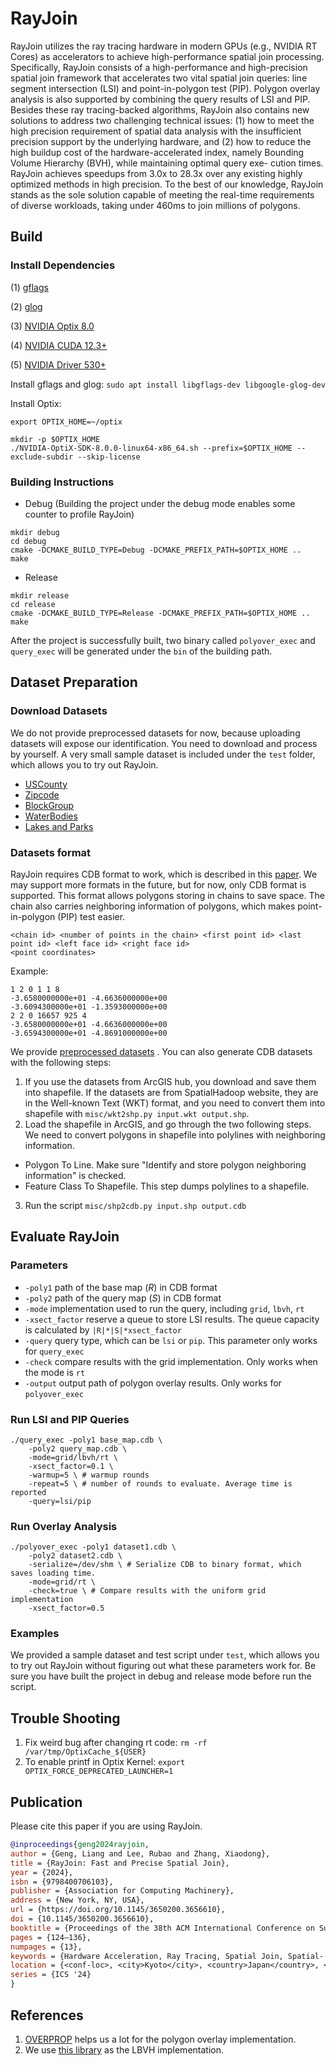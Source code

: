 # **RayJoin**

RayJoin utilizes the ray tracing hardware in modern GPUs (e.g., NVIDIA RT Cores) 
as accelerators to achieve high-performance spatial join processing.
Specifically, RayJoin consists of a high-performance and high-precision spatial join framework 
that accelerates two vital spatial join queries: line segment intersection (LSI) and point-in-polygon test (PIP). 
Polygon overlay analysis is also supported by combining the query results of LSI and PIP. Besides these ray tracing-backed
algorithms, RayJoin also contains new solutions to address two challenging technical issues: (1) how to meet the high precision
requirement of spatial data analysis with the insufficient precision support by the underlying hardware, and (2) how to reduce the high
buildup cost of the hardware-accelerated index, namely Bounding Volume Hierarchy (BVH), while maintaining optimal query exe-
cution times. RayJoin achieves speedups from 3.0x to 28.3x over any existing highly optimized methods in high precision. To the best of our knowledge, RayJoin
stands as the sole solution capable of meeting the real-time requirements of diverse workloads, taking under 460ms to join millions of polygons.

## Build

### Install Dependencies

(1) [gflags](https://github.com/gflags/gflags)

(2) [glog](https://github.com/google/glog)

(3) [NVIDIA Optix 8.0](https://developer.nvidia.com/designworks/optix/download)

(4) [NVIDIA CUDA 12.3+](https://developer.nvidia.com/cuda-11-6-0-download-archive)

(5) [NVIDIA Driver 530+](https://www.nvidia.com/download/index.aspx)

Install gflags and glog:
`sudo apt install libgflags-dev libgoogle-glog-dev`

Install Optix: 
```shell
export OPTIX_HOME=~/optix

mkdir -p $OPTIX_HOME
./NVIDIA-OptiX-SDK-8.0.0-linux64-x86_64.sh --prefix=$OPTIX_HOME --exclude-subdir --skip-license
```

### Building Instructions

- Debug (Building the project under the debug mode enables some counter to profile RayJoin)
```shell
mkdir debug
cd debug
cmake -DCMAKE_BUILD_TYPE=Debug -DCMAKE_PREFIX_PATH=$OPTIX_HOME ..
make
```

- Release
```shell
mkdir release
cd release
cmake -DCMAKE_BUILD_TYPE=Release -DCMAKE_PREFIX_PATH=$OPTIX_HOME ..
make
```

After the project is successfully built, two binary called `polyover_exec` and `query_exec` will be generated under the `bin` of the building path.
## Dataset Preparation

### Download Datasets

We do not provide preprocessed datasets for now, because uploading datasets will expose our identification. 
You need to download and process by yourself. 
A very small sample dataset is included under the `test` folder, which allows you to try out RayJoin.

- [USCounty](https://www.arcgis.com/home/item.html?id=14c5450526a8430298b2fa74da12c2f4)
- [Zipcode](https://www.arcgis.com/home/item.html?id=d6f7ee6129e241cc9b6f75978e47128b)
- [BlockGroup](https://www.arcgis.com/home/item.html?id=1c924a53319a491ab43d5cb1d55d8561)
- [WaterBodies](https://www.arcgis.com/home/item.html?id=48c77cbde9a0470fb371f8c8a8a7421a)
- [Lakes and Parks](https://spatialhadoop.cs.umn.edu/datasets.html)


### Datasets format

RayJoin requires CDB format to work, which is described in this [paper](https://dl.acm.org/doi/abs/10.1145/2835185.2835188). We may support more formats in the future, but for now, only CDB format is supported.
This format allows polygons storing in chains to save space. The chain also carries neighboring information of polygons,
which makes point-in-polygon (PIP) test easier.
```
<chain id> <number of points in the chain> <first point id> <last point id> <left face id> <right face id>
<point coordinates>
```
Example:
```text
1 2 0 1 1 8
-3.6580000000e+01 -4.6636000000e+00
-3.6094300000e+01 -1.3593000000e+00
2 2 0 16657 925 4
-3.6580000000e+01 -4.6636000000e+00
-3.6594300000e+01 -4.8691000000e+00
```

We provide [preprocessed datasets](https://datadryad.org/stash/share/aIs0nLs2TsLE_dcWO2qPHiohRKoOI3kx0WGT5BnATtA) . You can also generate CDB datasets with the following steps:

1. If you use the datasets from ArcGIS hub, you download and save them into shapefile. If the datasets are from SpatialHadoop website, they are in the Well-known Text (WKT) format, and you need to convert them into shapefile with `misc/wkt2shp.py input.wkt output.shp`.
2. Load the shapefile in ArcGIS, and go through the two following steps. We need to convert polygons in shapefile into polylines with neighboring information.
- Polygon To Line. Make sure "Identify and store polygon neighboring information" is checked.
- Feature Class To Shapefile. This step dumps polylines to a shapefile.
3. Run the script `misc/shp2cdb.py input.shp output.cdb`




## Evaluate **RayJoin**

### Parameters

- `-poly1` path of the base map (*R*) in CDB format
- `-poly2` path of the query map (*S*) in CDB format
- `-mode` implementation used to run the query, including `grid`, `lbvh`, `rt`
- `-xsect_factor` reserve a queue to store LSI results. The queue capacity is calculated by `|R|*|S|*xsect_factor`
- `-query` query type, which can be `lsi` or `pip`. This parameter only works for `query_exec`
- `-check` compare results with the grid implementation. Only works when the mode is `rt`
- `-output` output path of polygon overlay results. Only works for `polyover_exec`

### Run LSI and PIP Queries

```shell
./query_exec -poly1 base_map.cdb \
    -poly2 query_map.cdb \
    -mode=grid/lbvh/rt \
    -xsect_factor=0.1 \ 
    -warmup=5 \ # warmup rounds
    -repeat=5 \ # number of rounds to evaluate. Average time is reported
    -query=lsi/pip
```

### Run Overlay Analysis

```shell
./polyover_exec -poly1 dataset1.cdb \
    -poly2 dataset2.cdb \
    -serialize=/dev/shm \ # Serialize CDB to binary format, which saves loading time.
    -mode=grid/rt \
    -check=true \ # Compare results with the uniform grid implementation
    -xsect_factor=0.5
```

### Examples

We provided a sample dataset and test script under `test`, which allows you to try out RayJoin without figuring out what these parameters work for. 
Be sure you have built the project in debug and release mode before run the script.


## Trouble Shooting

1. Fix weird bug after changing rt code: `rm -rf /var/tmp/OptixCache_${USER}`
2. To enable printf in Optix Kernel: `export OPTIX_FORCE_DEPRECATED_LAUNCHER=1`

## Publication

Please cite this paper if you are using RayJoin.

```bib
@inproceedings{geng2024rayjoin,
author = {Geng, Liang and Lee, Rubao and Zhang, Xiaodong},
title = {RayJoin: Fast and Precise Spatial Join},
year = {2024},
isbn = {9798400706103},
publisher = {Association for Computing Machinery},
address = {New York, NY, USA},
url = {https://doi.org/10.1145/3650200.3656610},
doi = {10.1145/3650200.3656610},
booktitle = {Proceedings of the 38th ACM International Conference on Supercomputing},
pages = {124–136},
numpages = {13},
keywords = {Hardware Acceleration, Ray Tracing, Spatial Join, Spatial- and Geo-Databases},
location = {<conf-loc>, <city>Kyoto</city>, <country>Japan</country>, </conf-loc>},
series = {ICS '24}
}
```

## References

1. [OVERPROP](https://wrfranklin.org/pmwiki/pmwiki.php/Research/OverlayingTwoMaps) helps us a lot for the polygon overlay implementation.
2. We use [this library](https://github.com/ToruNiina/lbvh) as the LBVH implementation.
